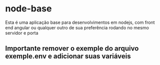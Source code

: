 # node-base
Esta é uma aplicação base para desenvolvimentos em nodejs, com front end angular ou qualquer outro de sua preferência rodando no mesmo servidor e porta

## Importante remover o exemple do arquivo exemple.env e adicionar suas variáveis
